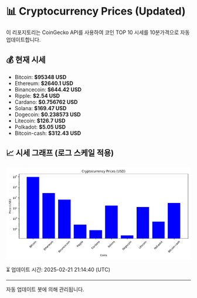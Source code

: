 
# 📊 Cryptocurrency Prices (Updated)

이 리포지토리는 CoinGecko API를 사용하여 코인 TOP 10 시세를 10분가격으로 자동 업데이트합니다.

## 💰 현재 시세
- Bitcoin: **$95348 USD**
- Ethereum: **$2640.1 USD**
- Binancecoin: **$644.42 USD**
- Ripple: **$2.54 USD**
- Cardano: **$0.756762 USD**
- Solana: **$169.47 USD**
- Dogecoin: **$0.238573 USD**
- Litecoin: **$126.7 USD**
- Polkadot: **$5.05 USD**
- Bitcoin-cash: **$312.43 USD**

## 📈 시세 그래프 (로그 스케일 적용)
![Crypto Prices](crypto_prices.png)

⏳ 업데이트 시간: 2025-02-21 21:14:40 (UTC)

---
자동 업데이트 봇에 의해 관리됩니다.
